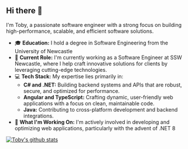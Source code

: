 ## Hi there 👋

I'm Toby, a passionate software engineer with a strong focus on building high-performance, scalable, and efficient software solutions.

- 🎓 **Education:** I hold a degree in Software Engineering from the University of Newcastle
- 💼 **Current Role:** I'm currently working as a Software Engineer at SSW Newcastle, where I help craft innovative solutions for clients by leveraging cutting-edge technologies.
- 💻 **Tech Stack:** My expertise lies primarily in:
  - **C# and .NET:** Building backend systems and APIs that are robust, secure, and optimized for performance.
  - **Angular and TypeScript:** Crafting dynamic, user-friendly web applications with a focus on clean, maintainable code.
  - **Java:** Contributing to cross-platform development and backend integrations.
- 🚀 **What I'm Working On:** I'm actively involved in developing and optimizing web applications, particularly with the advent of .NET 8

[![Toby's github stats](https://github-readme-stats.vercel.app/api?username=TobyChurches&theme=dark)](https://github.com/TobyChurches/github-readme-stats)
